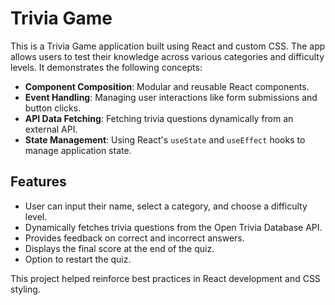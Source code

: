 # Trivia Game

This is a Trivia Game application built using React and custom CSS. The app allows users to test their knowledge across various categories and difficulty levels. It demonstrates the following concepts:

- **Component Composition**: Modular and reusable React components.
- **Event Handling**: Managing user interactions like form submissions and button clicks.
- **API Data Fetching**: Fetching trivia questions dynamically from an external API.
- **State Management**: Using React's `useState` and `useEffect` hooks to manage application state.

## Features

- User can input their name, select a category, and choose a difficulty level.
- Dynamically fetches trivia questions from the Open Trivia Database API.
- Provides feedback on correct and incorrect answers.
- Displays the final score at the end of the quiz.
- Option to restart the quiz.

This project helped reinforce best practices in React development and CSS styling.